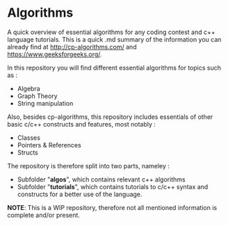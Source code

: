 # Algorithms
A quick overview of essential algorithms for any coding contest and c++ language tutorials. 
This is a quick .md summary of the information you can already find at http://cp-algorithms.com/ and https://www.geeksforgeeks.org/.

In this repository you will find different essential algorithms for topics such as : 
* Algebra
* Graph Theory
* String manipulation

Also, besides cp-algorithms, this repository includes essentials of other basic c/c++ constructs and features,
most notably : 
* Classes
* Pointers & References
* Structs

The repository is therefore split into two parts, nameley :
* Subfolder "__algos__", which contains relevant c++ algorithms
* Subfolder "__tutorials__", which contains tutorials to c/c++ syntax and constructs
for a better use of the language.

**NOTE**: This is a WIP repository, therefore not all mentioned information is complete and/or present.
